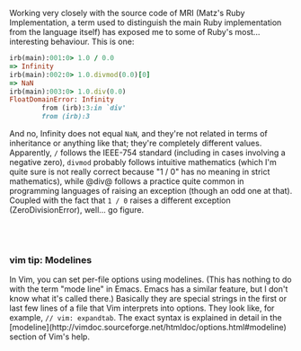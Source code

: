 <!-- :metadata:

title: Ruby oddities (or "what's 1.0 divided by 0.0?")
tags: Programming
publishedAt: 2007-04-09T09:37:36-07:00

-->

Working very closely with the source code of MRI (Matz's Ruby Implementation, a
term used to distinguish the main Ruby implementation from the language itself)
has exposed me to some of Ruby's most... interesting behaviour. This is one:

```ruby
irb(main):001:0> 1.0 / 0.0
=> Infinity
irb(main):002:0> 1.0.divmod(0.0)[0]
=> NaN
irb(main):003:0> 1.0.div(0.0)
FloatDomainError: Infinity
        from (irb):3:in `div'
        from (irb):3
```

And no, Infinity does not equal `NaN`, and they're not related in terms of
inheritance or anything like that; they're completely different values.
Apparently, `/` follows the IEEE-754 standard (including in cases involving a
negative zero), `divmod` probably follows intuitive mathematics (which I'm
quite sure is not really correct because "1 / 0" has no meaning in strict
mathematics), while @div@ follows a practice quite common in programming
languages of raising an exception (though an odd one at that). Coupled with the
fact that `1 / 0` raises a different exception (ZeroDivisionError), well... go
figure.

<br /><br />
<div class='vimtip'>

<h3>vim tip: <b>Modelines</b></h3>

<p>
In Vim, you can set per-file options using modelines. (This has nothing to do
with the term "mode line" in Emacs. Emacs has a similar feature, but I don't
know what it's called there.) Basically they are special strings in the first
or last few lines of a file that Vim interprets into options. They look like,
for example, <code>// vim: expandtab</code>. The exact syntax is explained in detail in
the [modeline](http://vimdoc.sourceforge.net/htmldoc/options.html#modeline)
section of Vim's help.
</p>

</div>
